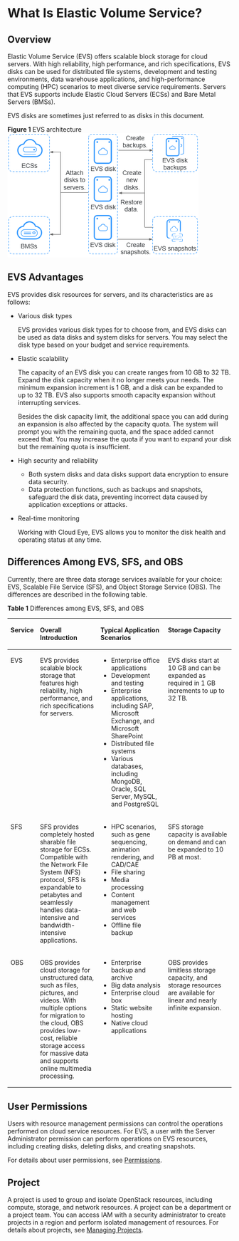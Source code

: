 # What Is Elastic Volume Service?<a name="en-us_topic_0014580741"></a>

## Overview<a name="section192781048122611"></a>

Elastic Volume Service \(EVS\) offers scalable block storage for cloud servers. With high reliability, high performance, and rich specifications, EVS disks can be used for distributed file systems, development and testing environments, data warehouse applications, and high-performance computing \(HPC\) scenarios to meet diverse service requirements. Servers that EVS supports include Elastic Cloud Servers \(ECSs\) and Bare Metal Servers \(BMSs\).

EVS disks are sometimes just referred to as disks in this document.

**Figure  1**  EVS architecture<a name="fig1392425915011"></a>  
![](figures/evs-architecture.png "evs-architecture")

## EVS Advantages<a name="section450133172049"></a>

EVS provides disk resources for servers, and its characteristics are as follows:

-   Various disk types

    EVS provides various disk types for to choose from, and EVS disks can be used as data disks and system disks for servers. You may select the disk type based on your budget and service requirements.

-   Elastic scalability

    The capacity of an EVS disk you can create ranges from 10 GB to 32 TB. Expand the disk capacity when it no longer meets your needs. The minimum expansion increment is 1 GB, and a disk can be expanded to up to 32 TB. EVS also supports smooth capacity expansion without interrupting services.

    Besides the disk capacity limit, the additional space you can add during an expansion is also affected by the capacity quota. The system will prompt you with the remaining quota, and the space added cannot exceed that. You may increase the quota if you want to expand your disk but the remaining quota is insufficient.

-   High security and reliability
    -   Both system disks and data disks support data encryption to ensure data security.
    -   Data protection functions, such as backups and snapshots, safeguard the disk data, preventing incorrect data caused by application exceptions or attacks.

-   Real-time monitoring

    Working with Cloud Eye, EVS allows you to monitor the disk health and operating status at any time.


## Differences Among EVS, SFS, and OBS<a name="section1930134616571"></a>

Currently, there are three data storage services available for your choice: EVS, Scalable File Service \(SFS\), and Object Storage Service \(OBS\). The differences are described in the following table.

**Table  1**  Differences among EVS, SFS, and OBS

<a name="table16325558582"></a>
<table><thead align="left"><tr id="row732685175810"><th class="cellrowborder" valign="top" width="12.121212121212121%" id="mcps1.2.5.1.1"><p id="p1932635165816"><a name="p1932635165816"></a><a name="p1932635165816"></a>Service</p>
</th>
<th class="cellrowborder" valign="top" width="27.272727272727277%" id="mcps1.2.5.1.2"><p id="p23266575818"><a name="p23266575818"></a><a name="p23266575818"></a>Overall Introduction</p>
</th>
<th class="cellrowborder" valign="top" width="30.303030303030305%" id="mcps1.2.5.1.3"><p id="p193261754587"><a name="p193261754587"></a><a name="p193261754587"></a>Typical Application Scenarios</p>
</th>
<th class="cellrowborder" valign="top" width="30.303030303030305%" id="mcps1.2.5.1.4"><p id="p23263545816"><a name="p23263545816"></a><a name="p23263545816"></a>Storage Capacity</p>
</th>
</tr>
</thead>
<tbody><tr id="row432613514586"><td class="cellrowborder" valign="top" width="12.121212121212121%" headers="mcps1.2.5.1.1 "><p id="p532615195814"><a name="p532615195814"></a><a name="p532615195814"></a>EVS</p>
</td>
<td class="cellrowborder" valign="top" width="27.272727272727277%" headers="mcps1.2.5.1.2 "><p id="p1326125145810"><a name="p1326125145810"></a><a name="p1326125145810"></a>EVS provides scalable block storage that features high reliability, high performance, and rich specifications for servers.</p>
</td>
<td class="cellrowborder" valign="top" width="30.303030303030305%" headers="mcps1.2.5.1.3 "><a name="ul164276131815"></a><a name="ul164276131815"></a><ul id="ul164276131815"><li>Enterprise office applications</li><li>Development and testing</li><li>Enterprise applications, including SAP, Microsoft Exchange, and Microsoft SharePoint</li><li>Distributed file systems</li><li>Various databases, including MongoDB, Oracle, SQL Server, MySQL, and PostgreSQL</li></ul>
</td>
<td class="cellrowborder" valign="top" width="30.303030303030305%" headers="mcps1.2.5.1.4 "><p id="p232614595816"><a name="p232614595816"></a><a name="p232614595816"></a>EVS disks start at 10 GB and can be expanded as required in 1 GB increments to up to 32 TB.</p>
</td>
</tr>
<tr id="row153268519589"><td class="cellrowborder" valign="top" width="12.121212121212121%" headers="mcps1.2.5.1.1 "><p id="p532617518581"><a name="p532617518581"></a><a name="p532617518581"></a>SFS</p>
</td>
<td class="cellrowborder" valign="top" width="27.272727272727277%" headers="mcps1.2.5.1.2 "><p id="p532625105815"><a name="p532625105815"></a><a name="p532625105815"></a>SFS provides completely hosted sharable file storage for ECSs. Compatible with the Network File System (NFS) protocol, SFS is expandable to petabytes and seamlessly handles data-intensive and bandwidth-intensive applications.</p>
</td>
<td class="cellrowborder" valign="top" width="30.303030303030305%" headers="mcps1.2.5.1.3 "><a name="ul95941207219"></a><a name="ul95941207219"></a><ul id="ul95941207219"><li>HPC scenarios, such as gene sequencing, animation rendering, and CAD/CAE</li><li>File sharing</li><li>Media processing</li><li>Content management and web services</li><li>Offline file backup</li></ul>
</td>
<td class="cellrowborder" valign="top" width="30.303030303030305%" headers="mcps1.2.5.1.4 "><p id="p123260575818"><a name="p123260575818"></a><a name="p123260575818"></a>SFS storage capacity is available on demand and can be expanded to 10 PB at most.</p>
</td>
</tr>
<tr id="row93265515815"><td class="cellrowborder" valign="top" width="12.121212121212121%" headers="mcps1.2.5.1.1 "><p id="p73267575812"><a name="p73267575812"></a><a name="p73267575812"></a>OBS</p>
</td>
<td class="cellrowborder" valign="top" width="27.272727272727277%" headers="mcps1.2.5.1.2 "><p id="p432612565815"><a name="p432612565815"></a><a name="p432612565815"></a>OBS provides cloud storage for unstructured data, such as files, pictures, and videos. With multiple options for migration to the cloud, OBS provides low-cost, reliable storage access for massive data and supports online multimedia processing.</p>
</td>
<td class="cellrowborder" valign="top" width="30.303030303030305%" headers="mcps1.2.5.1.3 "><a name="ul19707131919259"></a><a name="ul19707131919259"></a><ul id="ul19707131919259"><li>Enterprise backup and archive</li><li>Big data analysis</li><li>Enterprise cloud box</li><li>Static website hosting</li><li>Native cloud applications</li></ul>
</td>
<td class="cellrowborder" valign="top" width="30.303030303030305%" headers="mcps1.2.5.1.4 "><p id="p1532619517588"><a name="p1532619517588"></a><a name="p1532619517588"></a>OBS provides limitless storage capacity, and storage resources are available for linear and nearly infinite expansion.</p>
</td>
</tr>
</tbody>
</table>

## User Permissions<a name="section60807381172113"></a>

Users with resource management permissions can control the operations performed on cloud service resources. For EVS, a user with the Server Administrator permission can perform operations on EVS resources, including creating disks, deleting disks, and creating snapshots.

For details about user permissions, see  [Permissions](https://docs.otc.t-systems.com/en-us/permissions/index.html).

## Project<a name="section17287561172223"></a>

A project is used to group and isolate OpenStack resources, including compute, storage, and network resources. A project can be a department or a project team. You can access IAM with a security administrator to create projects in a region and perform isolated management of resources. For details about projects, see  [Managing Projects](https://docs.otc.t-systems.com/en-us/usermanual/iam/en-us_topic_0066738518.html).


